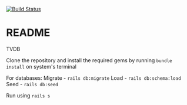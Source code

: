 [![Build Status](https://travis-ci.com/CS131-RVLC/korean-drama-db-team-kddb.svg?token=pWiDcpBsN1gB9Ymzyimy&branch=master)](https://travis-ci.com/CS131-RVLC/korean-drama-db-team-kddb)

# README

<!-- This README would normally document whatever steps are necessary to get the
application up and running.

Things you may want to cover:

* Ruby version

* System dependencies

* Configuration

* Database creation

* Database initialization

* How to run the test suite

* Services (job queues, cache servers, search engines, etc.)

* Deployment instructions

* ... -->

TVDB

Clone the repository and install the required gems by running `bundle install` on system's terminal

For databases:
Migrate - `rails db:migrate`
Load - `rails db:schema:load`
Seed - `rails db:seed`

Run using `rails s`
